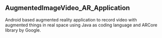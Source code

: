 ## AugmentedImageVideo_AR_Application

Android based augmented reality application to record video with augmented things in real space using Java as coding language and ARCore library by Google.
